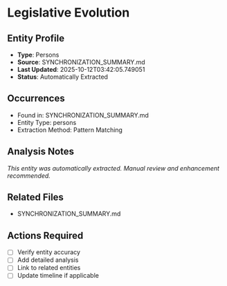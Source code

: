 # Legislative Evolution

## Entity Profile
- **Type**: Persons
- **Source**: SYNCHRONIZATION_SUMMARY.md
- **Last Updated**: 2025-10-12T03:42:05.749051
- **Status**: Automatically Extracted

## Occurrences
- Found in: SYNCHRONIZATION_SUMMARY.md
- Entity Type: persons
- Extraction Method: Pattern Matching

## Analysis Notes
*This entity was automatically extracted. Manual review and enhancement recommended.*

## Related Files
- SYNCHRONIZATION_SUMMARY.md

## Actions Required
- [ ] Verify entity accuracy
- [ ] Add detailed analysis
- [ ] Link to related entities
- [ ] Update timeline if applicable
